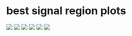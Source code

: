 # best signal region plots
<img src="../../smodels.github.io/ratioplots/../../smodels.github.io/ratioplots/bestSR_CMS-EXO-13-006_THSCPM8.png" />
<img src="../../smodels.github.io/ratioplots/../../smodels.github.io/ratioplots/bestSR_CMS-EXO-13-006_THSCPM5.png" />
<img src="../../smodels.github.io/ratioplots/../../smodels.github.io/ratioplots/bestSR_CMS-EXO-13-006-andre_THSCPM3.png" />
<img src="../../smodels.github.io/ratioplots/../../smodels.github.io/ratioplots/bestSR_CMS-EXO-13-006_THSCPM3.png" />
<img src="../../smodels.github.io/ratioplots/../../smodels.github.io/ratioplots/bestSR_CMS-EXO-13-006-andre_THSCPM5.png" />
<img src="../../smodels.github.io/ratioplots/../../smodels.github.io/ratioplots/bestSR_CMS-EXO-13-006-andre_THSCPM8.png" />
